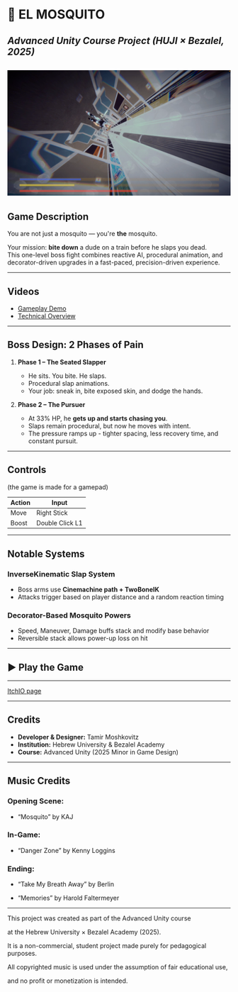 # 🦟 EL MOSQUITO
_Advanced Unity Course Project (HUJI × Bezalel, 2025)_
---
![Gameplay](Assets/_MSQT/ScreenShots/GamePlayScreenShot.png)
---

## Game Description

You are not just a mosquito — you're **the** mosquito.

Your mission: **bite down** a dude on a train before he slaps you dead.  
This one-level boss fight combines reactive AI, procedural animation, and decorator-driven upgrades in a fast-paced, precision-driven experience.

---

## Videos

- [Gameplay Demo](https://youtu.be/Kp4RKf0lAo8)  
- [Technical Overview](#)

---

## Boss Design: 2 Phases of Pain

1. **Phase 1 – The Seated Slapper**  
   - He sits. You bite. He slaps.  
   - Procedural slap animations.  
   - Your job: sneak in, bite exposed skin, and dodge the hands.

2. **Phase 2 – The Pursuer**  
   - At 33% HP, he **gets up and starts chasing you**.  
   - Slaps remain procedural, but now he moves with intent.  
   - The pressure ramps up - tighter spacing, less recovery time, and constant pursuit.

---

## Controls
(the game is made for a gamepad)

| Action       | Input                |
|--------------|----------------------|
| Move         | Right Stick          |
| Boost        | Double Click L1      |

---

## Notable Systems

### InverseKinematic Slap System  
- Boss arms use **Cinemachine path + TwoBoneIK**  
- Attacks trigger based on player distance and a random reaction timing

### Decorator-Based Mosquito Powers  
- Speed, Maneuver, Damage buffs stack and modify base behavior  
- Reversible stack allows power-up loss on hit

---

## ▶ Play the Game

----------
[ItchIO page](https://tamirmoshko.itch.io/el-mosquito)

---

## Credits

- **Developer & Designer:** Tamir Moshkovitz  
- **Institution:** Hebrew University & Bezalel Academy  
- **Course:** Advanced Unity (2025 Minor in Game Design)

---
## Music Credits

### Opening Scene:

- “Mosquito​” by KAJ

### In-Game:

- “Danger Zone” by Kenny Loggins

### Ending:

- “Take My Breath Away” by Berlin

- “Memories”  by Harold Faltermeyer​


---

This project was created as part of the Advanced Unity course

at the Hebrew University × Bezalel Academy (2025).

It is a non-commercial, student project made purely for pedagogical purposes.

All copyrighted music is used under the assumption of fair educational use,

and no profit or monetization is intended.
